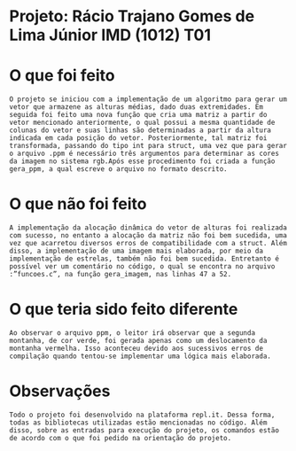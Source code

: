 # Projeto: Rácio Trajano Gomes de Lima Júnior IMD (1012) T01

# O que foi feito
	O projeto se iniciou com a implementação de um algoritmo para gerar um vetor que armazene as alturas médias, dado duas extremidades. Em seguida foi feito uma nova função que cria uma matriz a partir do vetor mencionado anteriormente, o qual possui a mesma quantidade de colunas do vetor e suas linhas são determinadas a partir da altura indicada em cada posição do vetor. Posteriormente, tal matriz foi transformada, passando do tipo int para struct, uma vez que para gerar o arquivo .ppm é necessário três argumentos para determinar as cores da imagem no sistema rgb.Após esse procedimento foi criada a função gera_ppm, a qual escreve o arquivo no formato descrito.

# O que não foi feito
	A implementação da alocação dinâmica do vetor de alturas foi realizada com sucesso, no entanto a alocação da matriz não foi bem sucedida, uma vez que acarretou diversos erros de compatibilidade com a struct. Além disso, a implementação de uma imagem mais elaborada, por meio da implementação de estrelas, também não foi bem sucedida. Entretanto é possível ver um comentário no código, o qual se encontra no arquivo :”funcoes.c”, na função gera_imagem, nas linhas 47 a 52.

# O que teria sido feito diferente
	Ao observar o arquivo ppm, o leitor irá observar que a segunda montanha, de cor verde, foi gerada apenas como um deslocamento da montanha vermelha. Isso aconteceu devido aos sucessivos erros de compilação quando tentou-se implementar uma lógica mais elaborada. 
# Observações
	Todo o projeto foi desenvolvido na plataforma repl.it. Dessa forma, todas as bibliotecas utilizadas estão mencionadas no código. Além disso, sobre as entradas para execução do projeto, os comandos estão de acordo com o que foi pedido na orientação do projeto.
